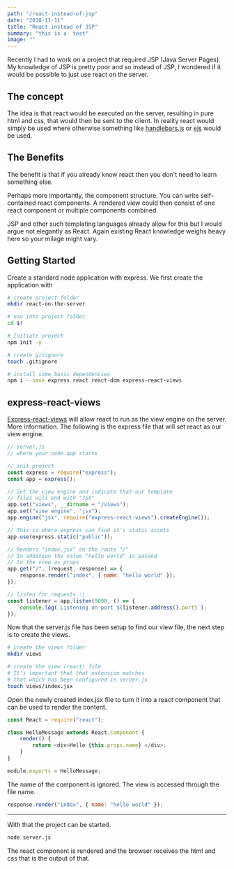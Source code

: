 ```yaml
---
path: "/react-instead-of-jsp"
date: "2018-11-11"
title: "React instead of JSP"
summary: "this is a  test"
image: ""
---
```


Recently I had to work on a project that required JSP (Java Server Pages). My knowledge of JSP is pretty poor and so instead of JSP, I wondered if it would be possible to just use react on the server.

## The concept

The idea is that react would be executed on the server, resulting in pure html and css, that would then be sent to the client.
In reality react would simply be used where otherwise something like [handlebars.js](https://handlebarsjs.com/) or [ejs](https://github.com/tj/ejs) would be used.

## The Benefits

The benefit is that if you already know react then you don't need to learn something else.

Perhaps more importantly, the component structure. You can write self-contained react components. A rendered view could then consist of one react component or multiple components combined.

JSP and other such templating languages already allow for this but I would argue not elegantly as React. Again existing React knowledge weighs heavy here so your milage might vary.

## Getting Started

Create a standard node application with express. We first create the application with

```bash
# create project folder
mkdir react-on-the-server

# nav into project folder
cd $!

# Initiate project
npm init -y

# create gitignore
touch .gitignore

# install some basic dependencies
npm i --save express react react-dom express-react-views

```

## express-react-views

[Express-react-views](https://github.com/reactjs/express-react-views) will allow react to run as the view engine on the server. More information. The following is the express file that will set react as our view engine.

```javascript
// server.js
// where your node app starts

// init project
const express = require("express");
const app = express();

// Set the view engine and indicate that our template
// files will end with "JSX"
app.set("views", __dirname + "/views");
app.set("view engine", "jsx");
app.engine("jsx", require("express-react-views").createEngine());

// This is where express can find it's static assets
app.use(express.static("public"));

// Renders "index.jsx" on the route "/"
// In addition the value "hello world" is passed
// to the view as props
app.get("/", (request, response) => {
    response.render("index", { name: "hello world" });
});

// listen for requests :)
const listener = app.listen(9000, () => {
    console.log(`Listening on port ${listener.address().port}`);
});
```

Now that the server.js file has been setup to find our view file, the next step is to create the views.

```bash
# create the views folder
mkdir views

# create the view (react) file
# It's important that that extension matches
# that which has been configured in server.js
touch views/index.jsx
```

Open the newly created index.jsx file to turn it into a react component that can be used to render the content.

```javascript
const React = require("react");

class HelloMessage extends React.Component {
    render() {
        return <div>Hello {this.props.name} </div>;
    }
}

module.exports = HelloMessage;
```

The name of the component is ignored. The view is accessed through the file name.

```javascript
response.render("index", { name: "hello world" });
```

---

With that the project can be started.

```bash
node server.js
```

The react component is rendered and the browser receives the html and css that is the output of that.
